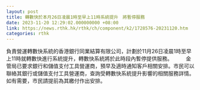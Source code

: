 ```yaml
---
layout: post
title: 轉數快於本月26日凌晨1時至早上11時系統提升　將暫停服務
date: 2023-11-20 12:29:02.000000000 +08:00
link: https://news.rthk.hk/rthk/ch/component/k2/1728576-20231120.htm
categories: rthk
---
```


負責營運轉數快系統的香港銀行同業結算有限公司，計劃於11月26日凌晨1時至早上11時就轉數快進行系統提升，轉數快系統將於此時段內暫停提供服務。
　　 
金管局已要求銀行和儲值支付工具營運商，預早及適時通知客戶相關安排。市民可以聯絡其銀行或儲值支付工具營運商，查詢受轉數快系統提升影響的相關服務詳情。如有需要，市民請提前為其繳付作出安排。
